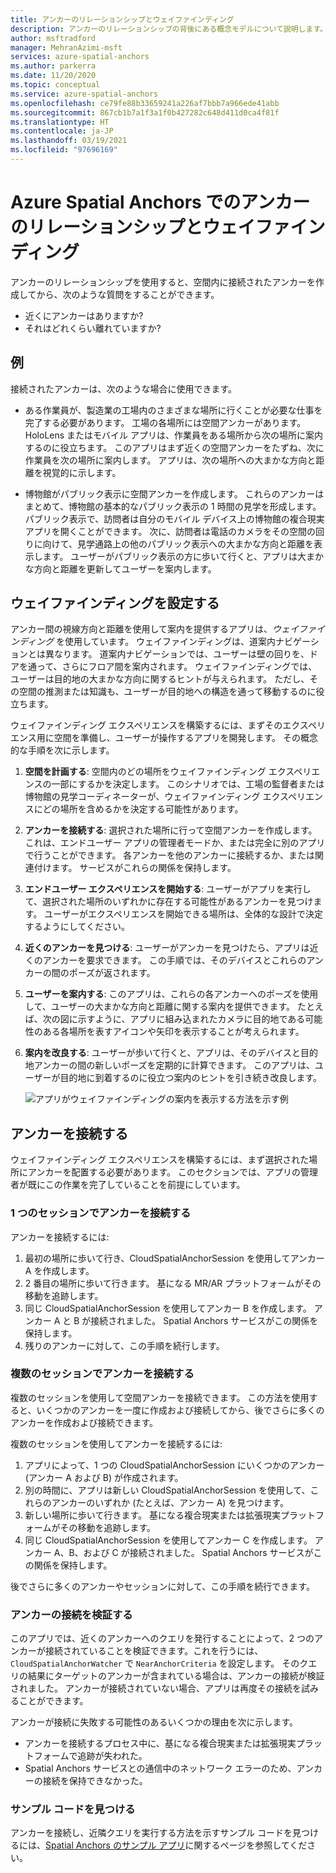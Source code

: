 ```yaml
---
title: アンカーのリレーションシップとウェイファインディング
description: アンカーのリレーションシップの背後にある概念モデルについて説明します。 空間内のアンカーを接続する方法、および近隣 API を使用してウェイファインディング シナリオを実現する方法について説明します。
author: msftradford
manager: MehranAzimi-msft
services: azure-spatial-anchors
ms.author: parkerra
ms.date: 11/20/2020
ms.topic: conceptual
ms.service: azure-spatial-anchors
ms.openlocfilehash: ce79fe88b33659241a226af7bbb7a966ede41abb
ms.sourcegitcommit: 867cb1b7a1f3a1f0b427282c648d411d0ca4f81f
ms.translationtype: HT
ms.contentlocale: ja-JP
ms.lasthandoff: 03/19/2021
ms.locfileid: "97696169"
---
```

# <a name="anchor-relationships-and-way-finding-in-azure-spatial-anchors"></a>Azure Spatial Anchors でのアンカーのリレーションシップとウェイファインディング

アンカーのリレーションシップを使用すると、空間内に接続されたアンカーを作成してから、次のような質問をすることができます。

* 近くにアンカーはありますか?
* それはどれくらい離れていますか?

## <a name="examples"></a>例

接続されたアンカーは、次のような場合に使用できます。

* ある作業員が、製造業の工場内のさまざまな場所に行くことが必要な仕事を完了する必要があります。 工場の各場所には空間アンカーがあります。 HoloLens またはモバイル アプリは、作業員をある場所から次の場所に案内するのに役立ちます。 このアプリはまず近くの空間アンカーをたずね、次に作業員を次の場所に案内します。 アプリは、次の場所への大まかな方向と距離を視覚的に示します。

* 博物館がパブリック表示に空間アンカーを作成します。 これらのアンカーはまとめて、博物館の基本的なパブリック表示の 1 時間の見学を形成します。 パブリック表示で、訪問者は自分のモバイル デバイス上の博物館の複合現実アプリを開くことができます。 次に、訪問者は電話のカメラをその空間の回りに向けて、見学通路上の他のパブリック表示への大まかな方向と距離を表示します。 ユーザーがパブリック表示の方に歩いて行くと、アプリは大まかな方向と距離を更新してユーザーを案内します。

## <a name="set-up-way-finding"></a>ウェイファインディングを設定する

アンカー間の視線方向と距離を使用して案内を提供するアプリは、*ウェイファインディング* を使用しています。 ウェイファインディングは、道案内ナビゲーションとは異なります。 道案内ナビゲーションでは、ユーザーは壁の回りを、ドアを通って、さらにフロア間を案内されます。 ウェイファインディングでは、ユーザーは目的地の大まかな方向に関するヒントが与えられます。 ただし、その空間の推測または知識も、ユーザーが目的地への構造を通って移動するのに役立ちます。

ウェイファインディング エクスペリエンスを構築するには、まずそのエクスペリエンス用に空間を準備し、ユーザーが操作するアプリを開発します。 その概念的な手順を次に示します。

1. **空間を計画する**: 空間内のどの場所をウェイファインディング エクスペリエンスの一部にするかを決定します。 このシナリオでは、工場の監督者または博物館の見学コーディネーターが、ウェイファインディング エクスペリエンスにどの場所を含めるかを決定する可能性があります。
2. **アンカーを接続する**: 選択された場所に行って空間アンカーを作成します。 これは、エンドユーザー アプリの管理者モードか、または完全に別のアプリで行うことができます。 各アンカーを他のアンカーに接続するか、または関連付けます。 サービスがこれらの関係を保持します。
3. **エンドユーザー エクスペリエンスを開始する**: ユーザーがアプリを実行して、選択された場所のいずれかに存在する可能性があるアンカーを見つけます。 ユーザーがエクスペリエンスを開始できる場所は、全体的な設計で決定するようにしてください。
4. **近くのアンカーを見つける**: ユーザーがアンカーを見つけたら、アプリは近くのアンカーを要求できます。 この手順では、そのデバイスとこれらのアンカーの間のポーズが返されます。
5. **ユーザーを案内する**: このアプリは、これらの各アンカーへのポーズを使用して、ユーザーの大まかな方向と距離に関する案内を提供できます。 たとえば、次の図に示すように、アプリに組み込まれたカメラに目的地である可能性のある各場所を表すアイコンや矢印を表示することが考えられます。
6. **案内を改良する**: ユーザーが歩いて行くと、アプリは、そのデバイスと目的地アンカーの間の新しいポーズを定期的に計算できます。 このアプリは、ユーザーが目的地に到着するのに役立つ案内のヒントを引き続き改良します。

    ![アプリがウェイファインディングの案内を表示する方法を示す例](./media/meeting-spot.png)

## <a name="connect-anchors"></a>アンカーを接続する

ウェイファインディング エクスペリエンスを構築するには、まず選択された場所にアンカーを配置する必要があります。 このセクションでは、アプリの管理者が既にこの作業を完了していることを前提にしています。

### <a name="connect-anchors-in-a-single-session"></a>1 つのセッションでアンカーを接続する

アンカーを接続するには:

1. 最初の場所に歩いて行き、CloudSpatialAnchorSession を使用してアンカー A を作成します。
2. 2 番目の場所に歩いて行きます。 基になる MR/AR プラットフォームがその移動を追跡します。
3. 同じ CloudSpatialAnchorSession を使用してアンカー B を作成します。 アンカー A と B が接続されました。 Spatial Anchors サービスがこの関係を保持します。
4. 残りのアンカーに対して、この手順を続行します。

### <a name="connect-anchors-in-multiple-sessions"></a>複数のセッションでアンカーを接続する

複数のセッションを使用して空間アンカーを接続できます。 この方法を使用すると、いくつかのアンカーを一度に作成および接続してから、後でさらに多くのアンカーを作成および接続できます。

複数のセッションを使用してアンカーを接続するには:

1. アプリによって、1 つの CloudSpatialAnchorSession にいくつかのアンカー (アンカー A および B) が作成されます。
2. 別の時間に、アプリは新しい CloudSpatialAnchorSession を使用して、これらのアンカーのいずれか (たとえば、アンカー A) を見つけます。
3. 新しい場所に歩いて行きます。 基になる複合現実または拡張現実プラットフォームがその移動を追跡します。
4. 同じ CloudSpatialAnchorSession を使用してアンカー C を作成します。 アンカー A、B、および C が接続されました。 Spatial Anchors サービスがこの関係を保持します。

後でさらに多くのアンカーやセッションに対して、この手順を続行できます。

### <a name="verify-anchor-connections"></a>アンカーの接続を検証する

このアプリでは、近くのアンカーへのクエリを発行することによって、2 つのアンカーが接続されていることを検証できます。これを行うには、`CloudSpatialAnchorWatcher` で `NearAnchorCriteria` を設定します。 そのクエリの結果にターゲットのアンカーが含まれている場合は、アンカーの接続が検証されました。 アンカーが接続されていない場合、アプリは再度その接続を試みることができます。

アンカーが接続に失敗する可能性のあるいくつかの理由を次に示します。

* アンカーを接続するプロセス中に、基になる複合現実または拡張現実プラットフォームで追跡が失われた。
* Spatial Anchors サービスとの通信中のネットワーク エラーのため、アンカーの接続を保持できなかった。

### <a name="find-sample-code"></a>サンプル コードを見つける

アンカーを接続し、近隣クエリを実行する方法を示すサンプル コードを見つけるには、[Spatial Anchors のサンプル アプリ](https://github.com/Azure/azure-spatial-anchors-samples)に関するページを参照してください。
